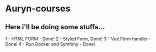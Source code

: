 # Auryn-courses

## Here i'll be doing some stuffs...

1 - HTML FORM - Done!
2 - Styled Form, Done!
3 - Vue Form handler - Done!
4 - Run Docker and Symfony - Done!
